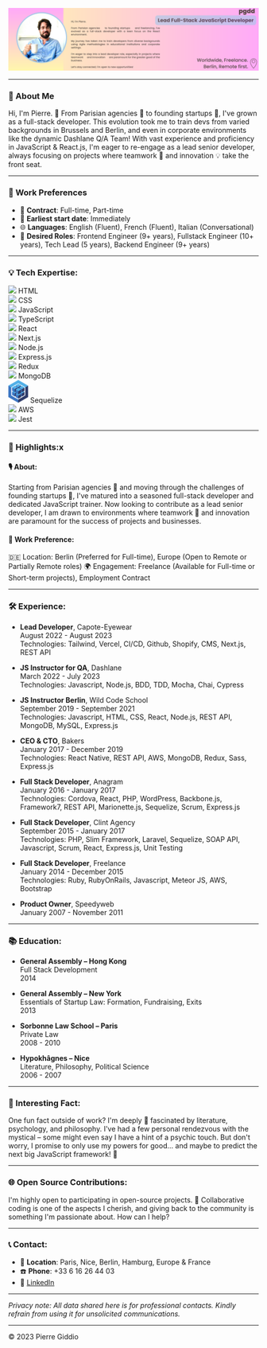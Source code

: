 ![Header Image](./images/github-profile-header.svg)

---

### 📌 About Me
Hi, I'm Pierre. 🚀 From Parisian agencies 🗼 to founding startups 🌆, I've grown as a full-stack developer. This evolution took me to train devs from varied backgrounds in Brussels and Berlin, and even in corporate environments like the dynamic Dashlane Q/A Team! With vast experience and proficiency in JavaScript & React.js, I'm eager to re-engage as a lead senior developer, always focusing on projects where teamwork 🤝 and innovation 💡 take the front seat.

---

### 🎯 Work Preferences
- 🚀 **Contract**: Full-time, Part-time  
- 📅 **Earliest start date**: Immediately  
- 🌐 **Languages**: English (Fluent), French (Fluent), Italian (Conversational)  
- 💼 **Desired Roles**: Frontend Engineer (9+ years), Fullstack Engineer (10+ years), Tech Lead (5 years), Backend Engineer (9+ years)

---

### 💡 Tech Expertise:

<img src="https://upload.wikimedia.org/wikipedia/commons/thumb/6/61/HTML5_logo_and_wordmark.svg/260px-HTML5_logo_and_wordmark.svg.png" width="40"> HTML  
<img src="https://upload.wikimedia.org/wikipedia/commons/thumb/d/d5/CSS3_logo_and_wordmark.svg/726px-CSS3_logo_and_wordmark.svg.png" width="40"> CSS  
<img src="https://upload.wikimedia.org/wikipedia/commons/6/6a/JavaScript-logo.png" width="40"> JavaScript  
<img src="https://upload.wikimedia.org/wikipedia/commons/4/4c/Typescript_logo_2020.svg" width="40"> TypeScript  
<img src="https://upload.wikimedia.org/wikipedia/commons/thumb/a/a7/React-icon.svg/1024px-React-icon.svg.png" width="40"> React  
<img src="https://upload.wikimedia.org/wikipedia/commons/8/8e/Nextjs-logo.svg" width="40"> Next.js  
<img src="https://upload.wikimedia.org/wikipedia/commons/thumb/d/d9/Node.js_logo.svg/1180px-Node.js_logo.svg.png" width="40"> Node.js  
<img src="https://en.wikipedia.org/wiki/Express.js#/media/File:Expressjs.png" width="40"> Express.js  
<img src="https://upload.wikimedia.org/wikipedia/commons/3/30/Redux_Logo.png" width="40"> Redux  
<img src="https://upload.wikimedia.org/wikipedia/fr/4/45/MongoDB-Logo.svg" width="40"> MongoDB  
<img src="https://raw.githubusercontent.com/sequelize/sequelize/main/logo.svg" width="40"> Sequelize  
<img src="https://upload.wikimedia.org/wikipedia/commons/thumb/9/93/Amazon_Web_Services_Logo.svg/1024px-Amazon_Web_Services_Logo.svg.png?20170912170050" width="40"> AWS  
<img src="https://raw.githubusercontent.com/jestjs/jest/main/website/static/img/jest-readme-headline.png" width="40"> Jest  


---

### 🌟 Highlights:x

#### 🎙️ About:
Starting from Parisian agencies 🗼 and moving through the challenges of founding startups 🌆, I've matured into a seasoned full-stack developer and dedicated JavaScript trainer. Now looking to contribute as a lead senior developer, I am drawn to environments where teamwork 🤝 and innovation are paramount for the success of projects and businesses.

#### 📍 Work Preference:
🇩🇪 Location: Berlin (Preferred for Full-time), Europe (Open to Remote or Partially Remote roles)
🌍 Engagement: Freelance (Available for Full-time or Short-term projects), Employment Contract

---

### 🛠️ Experience:

- **Lead Developer**, Capote-Eyewear  
  August 2022 - August 2023  
  Technologies: Tailwind, Vercel, CI/CD, Github, Shopify, CMS, Next.js, REST API

- **JS Instructor for QA**, Dashlane  
  March 2022 - July 2023  
  Technologies: Javascript, Node.js, BDD, TDD, Mocha, Chai, Cypress

- **JS Instructor Berlin**, Wild Code School  
  September 2019 - September 2021  
  Technologies: Javascript, HTML, CSS, React, Node.js, REST API, MongoDB, MySQL, Express.js

- **CEO & CTO**, Bakers  
  January 2017 - December 2019  
  Technologies: React Native, REST API, AWS, MongoDB, Redux, Sass, Express.js

- **Full Stack Developer**, Anagram  
  January 2016 - January 2017  
  Technologies: Cordova, React, PHP, WordPress, Backbone.js, Framework7, REST API, Marionette.js, Sequelize, Scrum, Express.js

- **Full Stack Developer**, Clint Agency  
  September 2015 - January 2017  
  Technologies: PHP, Slim Framework, Laravel, Sequelize, SOAP API, Javascript, Scrum, React, Express.js, Unit Testing

- **Full Stack Developer**, Freelance  
  January 2014 - December 2015  
  Technologies: Ruby, RubyOnRails, Javascript, Meteor JS, AWS, Bootstrap

- **Product Owner**, Speedyweb  
  January 2007 - November 2011

---

### 📚 Education:

- **General Assembly – Hong Kong**  
  Full Stack Development  
  2014

- **General Assembly – New York**  
  Essentials of Startup Law: Formation, Fundraising, Exits  
  2013

- **Sorbonne Law School – Paris**  
  Private Law  
  2008 - 2010

- **Hypokhâgnes – Nice**  
  Literature, Philosophy, Political Science  
  2006 - 2007

---

### 💭 Interesting Fact:
One fun fact outside of work? I'm deeply 📖 fascinated by literature, psychology, and philosophy. I've had a few personal rendezvous with the mystical – some might even say I have a hint of a psychic touch. But don't worry, I promise to only use my powers for good... and maybe to predict the next big JavaScript framework! 🔮

---

### 🌐 Open Source Contributions:
I'm highly open to participating in open-source projects. 🤝 Collaborative coding is one of the aspects I cherish, and giving back to the community is something I'm passionate about. How can I help?

---

### 📞 Contact:
- 📍 **Location**: Paris, Nice, Berlin, Hamburg, Europe & France
- ☎️ **Phone**: +33 6 16 26 44 03
- 💼 [LinkedIn](https://www.linkedin.com/in/pierregiddio/)

---

*Privacy note: All data shared here is for professional contacts. Kindly refrain from using it for unsolicited communications.*

---

© 2023 Pierre Giddio

